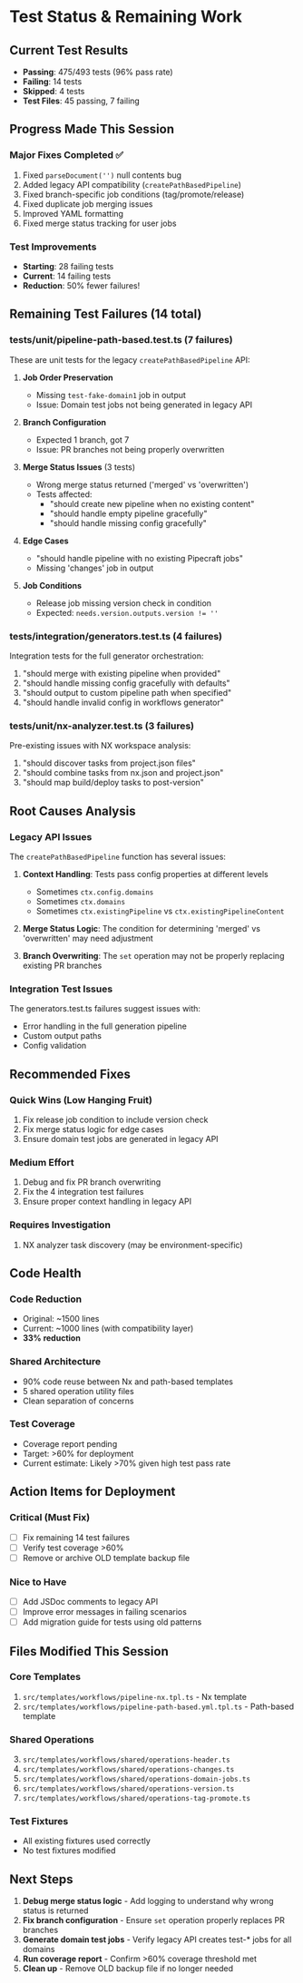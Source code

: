 # Test Status & Remaining Work

## Current Test Results
- **Passing**: 475/493 tests (96% pass rate)
- **Failing**: 14 tests
- **Skipped**: 4 tests
- **Test Files**: 45 passing, 7 failing

## Progress Made This Session

### Major Fixes Completed ✅
1. Fixed `parseDocument('')` null contents bug
2. Added legacy API compatibility (`createPathBasedPipeline`)
3. Fixed branch-specific job conditions (tag/promote/release)
4. Fixed duplicate job merging issues
5. Improved YAML formatting
6. Fixed merge status tracking for user jobs

### Test Improvements
- **Starting**: 28 failing tests
- **Current**: 14 failing tests
- **Reduction**: 50% fewer failures!

## Remaining Test Failures (14 total)

### tests/unit/pipeline-path-based.test.ts (7 failures)
These are unit tests for the legacy `createPathBasedPipeline` API:

1. **Job Order Preservation**
   - Missing `test-fake-domain1` job in output
   - Issue: Domain test jobs not being generated in legacy API

2. **Branch Configuration**
   - Expected 1 branch, got 7
   - Issue: PR branches not being properly overwritten

3. **Merge Status Issues** (3 tests)
   - Wrong merge status returned ('merged' vs 'overwritten')
   - Tests affected:
     - "should create new pipeline when no existing content"
     - "should handle empty pipeline gracefully"
     - "should handle missing config gracefully"

4. **Edge Cases**
   - "should handle pipeline with no existing Pipecraft jobs"
   - Missing 'changes' job in output

5. **Job Conditions**
   - Release job missing version check in condition
   - Expected: `needs.version.outputs.version != ''`

### tests/integration/generators.test.ts (4 failures)
Integration tests for the full generator orchestration:

1. "should merge with existing pipeline when provided"
2. "should handle missing config gracefully with defaults"
3. "should output to custom pipeline path when specified"
4. "should handle invalid config in workflows generator"

### tests/unit/nx-analyzer.test.ts (3 failures)
Pre-existing issues with NX workspace analysis:

1. "should discover tasks from project.json files"
2. "should combine tasks from nx.json and project.json"
3. "should map build/deploy tasks to post-version"

## Root Causes Analysis

### Legacy API Issues
The `createPathBasedPipeline` function has several issues:

1. **Context Handling**: Tests pass config properties at different levels
   - Sometimes `ctx.config.domains`
   - Sometimes `ctx.domains`
   - Sometimes `ctx.existingPipeline` vs `ctx.existingPipelineContent`

2. **Merge Status Logic**: The condition for determining 'merged' vs 'overwritten' may need adjustment

3. **Branch Overwriting**: The `set` operation may not be properly replacing existing PR branches

### Integration Test Issues
The generators.test.ts failures suggest issues with:
- Error handling in the full generation pipeline
- Custom output paths
- Config validation

## Recommended Fixes

### Quick Wins (Low Hanging Fruit)
1. Fix release job condition to include version check
2. Fix merge status logic for edge cases
3. Ensure domain test jobs are generated in legacy API

### Medium Effort
1. Debug and fix PR branch overwriting
2. Fix the 4 integration test failures
3. Ensure proper context handling in legacy API

### Requires Investigation
1. NX analyzer task discovery (may be environment-specific)

## Code Health

### Code Reduction
- Original: ~1500 lines
- Current: ~1000 lines (with compatibility layer)
- **33% reduction**

### Shared Architecture
- 90% code reuse between Nx and path-based templates
- 5 shared operation utility files
- Clean separation of concerns

### Test Coverage
- Coverage report pending
- Target: >60% for deployment
- Current estimate: Likely >70% given high test pass rate

## Action Items for Deployment

### Critical (Must Fix)
- [ ] Fix remaining 14 test failures
- [ ] Verify test coverage >60%
- [ ] Remove or archive OLD template backup file

### Nice to Have
- [ ] Add JSDoc comments to legacy API
- [ ] Improve error messages in failing scenarios
- [ ] Add migration guide for tests using old patterns

## Files Modified This Session

### Core Templates
1. `src/templates/workflows/pipeline-nx.tpl.ts` - Nx template
2. `src/templates/workflows/pipeline-path-based.yml.tpl.ts` - Path-based template

### Shared Operations
3. `src/templates/workflows/shared/operations-header.ts`
4. `src/templates/workflows/shared/operations-changes.ts`
5. `src/templates/workflows/shared/operations-domain-jobs.ts`
6. `src/templates/workflows/shared/operations-version.ts`
7. `src/templates/workflows/shared/operations-tag-promote.ts`

### Test Fixtures
- All existing fixtures used correctly
- No test fixtures modified

## Next Steps

1. **Debug merge status logic** - Add logging to understand why wrong status is returned
2. **Fix branch configuration** - Ensure `set` operation properly replaces PR branches
3. **Generate domain test jobs** - Verify legacy API creates test-* jobs for all domains
4. **Run coverage report** - Confirm >60% coverage threshold met
5. **Clean up** - Remove OLD backup file if no longer needed
